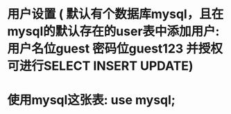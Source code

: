 # 用户设置 ( 默认有个数据库mysql，且在mysql的默认存在的user表中添加用户: 用户名位guest 密码位guest123 并授权可进行SELECT INSERT UPDATE)
# 使用mysql这张表: use mysql;
